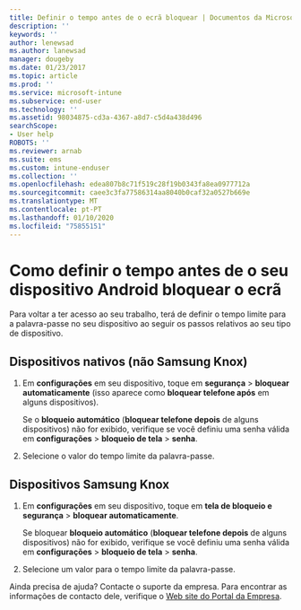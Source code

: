 ```yaml
---
title: Definir o tempo antes de o ecrã bloquear | Documentos da Microsoft
description: ''
keywords: ''
author: lenewsad
ms.author: lanewsad
manager: dougeby
ms.date: 01/23/2017
ms.topic: article
ms.prod: ''
ms.service: microsoft-intune
ms.subservice: end-user
ms.technology: ''
ms.assetid: 98034875-cd3a-4367-a8d7-c5d4a438d496
searchScope:
- User help
ROBOTS: ''
ms.reviewer: arnab
ms.suite: ems
ms.custom: intune-enduser
ms.collection: ''
ms.openlocfilehash: edea807b8c71f519c28f19b0343fa8ea0977712a
ms.sourcegitcommit: caee3c3fa77586314aa8040b0caf32a0527b669e
ms.translationtype: MT
ms.contentlocale: pt-PT
ms.lasthandoff: 01/10/2020
ms.locfileid: "75855151"
---
```

# <a name="how-to-set-the-amount-of-time-before-your-android-device-locks-its-screen"></a>Como definir o tempo antes de o seu dispositivo Android bloquear o ecrã

Para voltar a ter acesso ao seu trabalho, terá de definir o tempo limite para a palavra-passe no seu dispositivo ao seguir os passos relativos ao seu tipo de dispositivo.

## <a name="native-non-samsung-knox-device"></a>Dispositivos nativos (não Samsung Knox)

1. Em **configurações** em seu dispositivo, toque em **segurança** &gt; **bloquear automaticamente** (isso aparece como **bloquear telefone após** em alguns dispositivos).

    Se o **bloqueio automático** (**bloquear telefone depois** de alguns dispositivos) não for exibido, verifique se você definiu uma senha válida em **configurações** &gt; **bloqueio de tela** &gt; **senha**.

2. Selecione o valor do tempo limite da palavra-passe.

## <a name="samsung-knox-device"></a>Dispositivos Samsung Knox

1. Em **configurações** em seu dispositivo, toque em **tela de bloqueio e segurança** &gt; **bloquear automaticamente**.

    Se bloquear **bloqueio automático** (**bloquear telefone depois** de alguns dispositivos) não for exibido, verifique se você definiu uma senha válida em **configurações** &gt; **bloqueio de tela** &gt; **senha**.

2. Selecione um valor para o tempo limite da palavra-passe.

Ainda precisa de ajuda? Contacte o suporte da empresa. Para encontrar as informações de contacto dele, verifique o [Web site do Portal da Empresa](https://go.microsoft.com/fwlink/?linkid=2010980).
